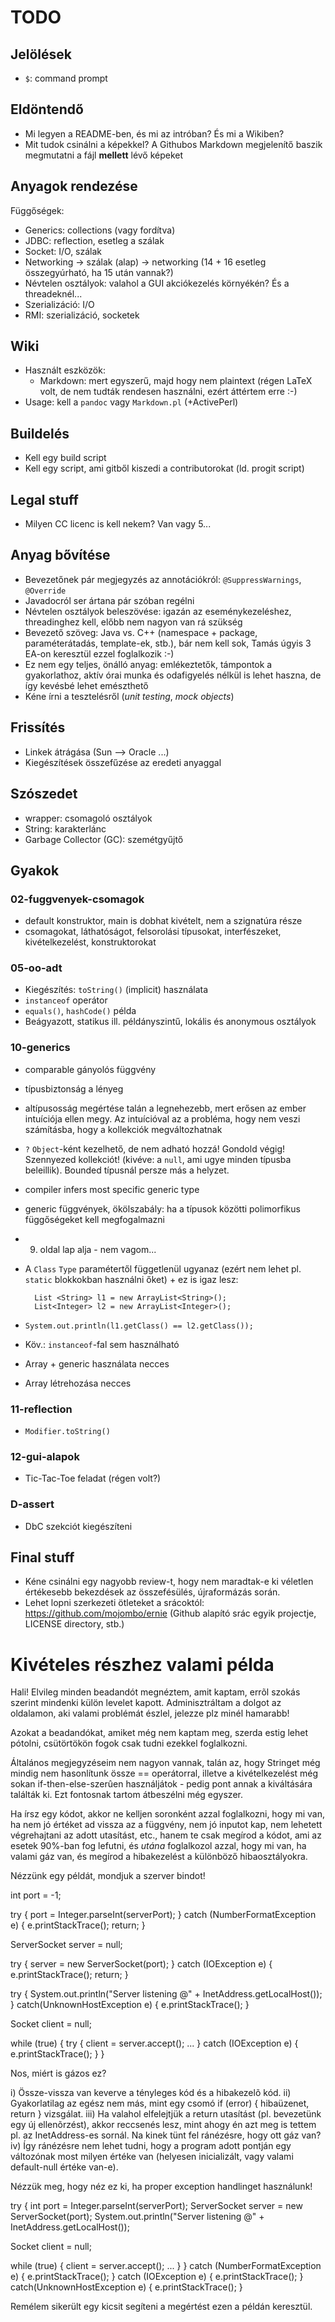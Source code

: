 # TODO #

## Jelölések ##
* `$`: command prompt

## Eldöntendő ##
* Mi legyen a README-ben, és mi az intróban? És mi a Wikiben?
* Mit tudok csinálni a képekkel? A Githubos Markdown megjelenítő baszik
  megmutatni a fájl **mellett** lévő képeket

## Anyagok rendezése ##
Függőségek:

* Generics: collections (vagy fordítva)
* JDBC: reflection, esetleg a szálak
* Socket: I/O, szálak
* Networking -> szálak (alap) -> networking (14 + 16 esetleg összegyúrható, ha
  15 után vannak?) 
* Névtelen osztályok: valahol a GUI akciókezelés környékén? És a threadeknél...
* Szerializáció: I/O
* RMI: szerializáció, socketek

## Wiki ##
* Használt eszközök:
	* Markdown: mert egyszerű, majd hogy nem plaintext (régen LaTeX volt, de nem
	  tudták rendesen használni, ezért áttértem erre :-)
* Usage: kell a `pandoc` vagy `Markdown.pl` (+ActivePerl)

## Buildelés ##
* Kell egy build script
* Kell egy script, ami gitből kiszedi a contributorokat (ld. progit script)

## Legal stuff ##
* Milyen CC licenc is kell nekem? Van vagy 5...

## Anyag bővítése ##
* Bevezetőnek pár megjegyzés az annotációkról: `@SuppressWarnings`, `@Override`
* Javadocról ser ártana pár szóban regélni
* Névtelen osztályok beleszövése: igazán az eseménykezeléshez, threadinghez
  kell, előbb nem nagyon van rá szükség
* Bevezető szöveg: Java vs. C++ (namespace + package, paraméterátadás,
  template-ek, stb.), bár nem kell sok, Tamás úgyis 3 EA-on keresztül ezzel
  foglalkozik :-)
* Ez nem egy teljes, önálló anyag: emlékeztetők, támpontok a gyakorlathoz, aktív
  órai munka és odafigyelés nélkül is lehet haszna, de így kevésbé lehet
  emészthető
* Kéne írni a tesztelésről (*unit testing*, *mock objects*)

## Frissítés ##
* Linkek átrágása (Sun --> Oracle ...) 
* Kiegészítések összefűzése az eredeti anyaggal

## Szószedet ##
* wrapper: csomagoló osztályok
* String: karakterlánc
* Garbage Collector (GC): szemétgyűjtő

## Gyakok ##
### 02-fuggvenyek-csomagok ###
* default konstruktor, main is dobhat kivételt, nem a szignatúra része
* csomagokat, láthatóságot, felsorolási típusokat, interfészeket,
kivételkezelést, konstruktorokat

### 05-oo-adt ###
* Kiegészítés: `toString()` (implicit) használata
* `instanceof` operátor
* `equals()`, `hashCode()` példa
* Beágyazott, statikus ill. példányszintű, lokális és anonymous osztályok

### 10-generics ###
* comparable gányolós függvény
* típusbiztonság a lényeg
* altípusosság megértése talán a legnehezebb, mert erősen az ember intuíciója
  ellen megy. Az intuícióval az a probléma, hogy nem veszi számításba, hogy a
  kollekciók megváltozhatnak
* `?` `Object`-ként kezelhető, de nem adható hozzá! Gondold végig! Szennyezed 
  kollekciót! (kivéve: a `null`, ami ugye minden típusba beleillik). Bounded
  típusnál persze más a helyzet.
* compiler infers most specific generic type
* generic függvények, ökölszabály: ha a típusok közötti polimorfikus
  függőségeket kell megfogalmazni
* 9. oldal lap alja - nem vagom...
* A `Class` `Type` paramétertől függetlenül ugyanaz (ezért nem lehet pl.
  `static` blokkokban használni őket) + ez is igaz lesz:
  
		List <String> l1 = new ArrayList<String>();
		List<Integer> l2 = new ArrayList<Integer>();
		
* `System.out.println(l1.getClass() == l2.getClass());`
* Köv.: `instanceof`-fal sem használható
* Array + generic használata necces
* Array létrehozása necces

### 11-reflection ###
* `Modifier.toString()`

### 12-gui-alapok ###
* Tic-Tac-Toe feladat (régen volt?)

### D-assert ###
* DbC szekciót kiegészíteni

## Final stuff ##
* Kéne csinálni egy nagyobb review-t, hogy nem maradtak-e ki véletlen értékesebb
  bekezdések az összefésülés, újraformázás során.
* Lehet lopni szerkezeti ötleteket a srácoktól: <https://github.com/mojombo/ernie>
  (Github alapító srác egyik projectje, LICENSE directory, stb.)

# Kivételes részhez valami példa #
Hali! Elvileg minden beadandót megnéztem, amit kaptam, err&#245;l szokás szerint
mindenki külön levelet kapott. Adminisztráltam a dolgot az oldalamon, aki valami
problémát észlel, jelezze plz minél hamarabb!

Azokat a beadandókat, amiket még nem kaptam meg, szerda estig lehet pótolni,
csütörtökön fogok csak tudni ezekkel foglalkozni.

Általános megjegyzéseim nem nagyon vannak, talán az, hogy Stringet még mindig
nem hasonlítunk össze == operátorral, illetve a kivételkezelést még sokan
if-then-else-szer&#251;en használjátok - pedig pont annak a kiváltására találták
ki. Ezt fontosnak tartom átbeszélni még egyszer.

Ha írsz egy kódot, akkor ne kelljen soronként azzal foglalkozni, hogy mi van, ha
nem jó értéket ad vissza az a függvény, nem jó inputot kap, nem lehetett
végrehajtani az adott utasítást, etc., hanem te csak megírod a kódot, ami az
esetek 90%-ban fog lefutni, és *utána* foglalkozol azzal, hogy mi van, ha valami
gáz van, és megírod a hibakezelést a különböző hibaosztályokra.

Nézzünk egy példát, mondjuk a szerver bindot!

 int port = -1;

 try {
 port = Integer.parseInt(serverPort);
 } catch (NumberFormatException e) {
 e.printStackTrace();
 return;
 }

 ServerSocket server = null;

 try {
 server = new ServerSocket(port);
 } catch (IOException e) {
 e.printStackTrace();
 return;
 }

 try {
 System.out.println("Server listening @" + InetAddress.getLocalHost());
 } catch(UnknownHostException e) {
 e.printStackTrace();
 }

 Socket client = null;

 while (true) {
 try {
 client = server.accept();
 ...
 } catch (IOException e) {
 e.printStackTrace();
 }
 }

Nos, miért is gázos ez?

i) Össze-vissza van keverve a tényleges kód és a hibakezel&#245; kód.
ii) Gyakorlatilag az egész nem más, mint egy csomó if (error) { hibaüzenet,
return } vizsgálat.
iii) Ha valahol elfelejtjük a return utasítást (pl. bevezetünk egy új
ellen&#245;rzést), akkor reccsenés lesz, mint ahogy én azt meg is tettem pl. az
InetAddress-es sornál. Na kinek tünt fel ránézésre, hogy ott gáz van?
iv) Így ránézésre nem lehet tudni, hogy a program adott pontján egy változónak
most milyen értéke van (helyesen inicializált, vagy valami default-null értéke
van-e).

Nézzük meg, hogy néz ez ki, ha proper exception handlinget használunk!

 try {
 int port = Integer.parseInt(serverPort);
 ServerSocket server = new ServerSocket(port);
 System.out.println("Server listening @" + InetAddress.getLocalHost());

 Socket client = null;

 while (true) {
 client = server.accept();
 ...
 }
 } catch (NumberFormatException e) {
 e.printStackTrace();
 } catch (IOException e) {
 e.printStackTrace();
 } catch(UnknownHostException e) {
 e.printStackTrace();
 }

Remélem sikerült egy kicsit segíteni a megértést ezen a példán keresztül.

